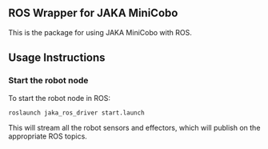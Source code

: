 ## ROS Wrapper for JAKA MiniCobo

This is the package for using JAKA MiniCobo with ROS.

## Usage Instructions

### Start the robot node

To start the robot node in ROS:
```bash
roslaunch jaka_ros_driver start.launch
```
This will stream all the robot sensors and effectors, which will publish on the appropriate ROS topics.
